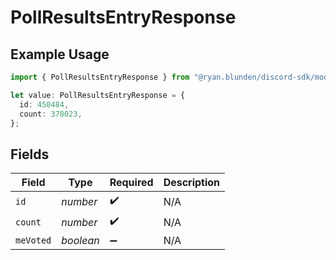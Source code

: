 # PollResultsEntryResponse

## Example Usage

```typescript
import { PollResultsEntryResponse } from "@ryan.blunden/discord-sdk/models/components";

let value: PollResultsEntryResponse = {
  id: 450484,
  count: 378023,
};
```

## Fields

| Field              | Type               | Required           | Description        |
| ------------------ | ------------------ | ------------------ | ------------------ |
| `id`               | *number*           | :heavy_check_mark: | N/A                |
| `count`            | *number*           | :heavy_check_mark: | N/A                |
| `meVoted`          | *boolean*          | :heavy_minus_sign: | N/A                |